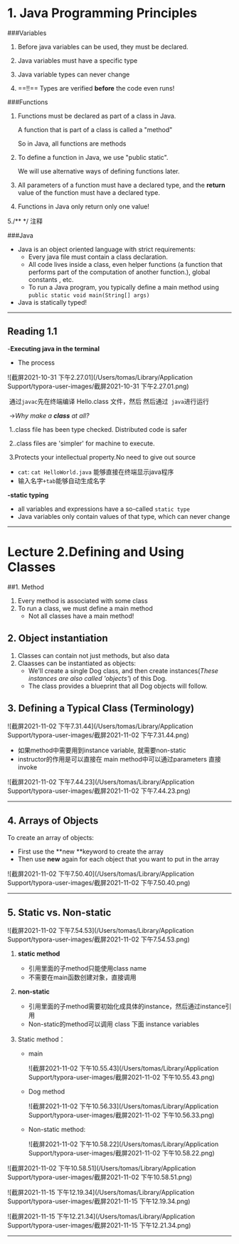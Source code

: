

# 1. Java Programming Principles

###Variables

1. Before java variables can be used, they must be declared.

2. Java variables must have a specific type
3. Java variable types can never change
4. ==!!== Types are verified **before** the code even runs!

###Functions

1. Functions must be declared as part of a class in Java.

   A function that is part of a class is called a "method"

   So in Java, all functions are methods

2. To define a function in Java, we use "public static".

   We will use alternative ways of defining functions later.

3. All parameters of a function must have a declared type, and the **return** value of the function must have a declared type.
4. Functions in Java only return only one value!

5./** */ 注释

###Java

* Java is an object oriented language with strict requirements:
  * Every java file must contain a class declaration.
  * All code lives inside a class, even helper functions (a function that performs part of the computation of another function.), global constants , etc.
  * To run a Java program, you typically define a main method using `public static void main(String[] args)`
* Java is statically typed!

***

## Reading 1.1

-**Executing java in the terminal**

* The process 

![截屏2021-10-31 下午2.27.01](/Users/tomas/Library/Application Support/typora-user-images/截屏2021-10-31 下午2.27.01.png)

​	通过`javac`先在终端编译 Hello.class 文件，然后 然后通过` java`进行运行

​	->*Why make a **class** at all?*

​		1..class file has been type checked. Distributed code is safer

​		2..class files are 'simpler' for machine to execute. 

​		3.Protects your intellectual property.No need to give out source

* `cat`: `cat HelloWorld.java` 能够直接在终端显示java程序
* 输入名字`+tab`能够自动生成名字

**-static typing**

* all variables and expressions have a so-called `static type`
* Java variables only contain values of that type, which can never change

***

# Lecture 2.Defining and Using Classes

##1. Method

1. Every method is associated with some class
2. To run a class, we must define a main method
   * Not all classes have a main method!

## 2. Object instantiation

1. Classes can contain not just methods, but also data
2. Claasses can be instantiated as objects:
   * We'll create a single Dog class, and then create instances(*These instances are also called 'objects'*) of this Dog.
   * The class provides a blueprint that all Dog objects will follow.

## 3. Defining a Typical Class (Terminology)

![截屏2021-11-02 下午7.31.44](/Users/tomas/Library/Application Support/typora-user-images/截屏2021-11-02 下午7.31.44.png)

* 如果method中需要用到instance variable, 就需要non-static
* instructor的作用是可以直接在 main method中可以通过parameters 直接invoke

![截屏2021-11-02 下午7.44.23](/Users/tomas/Library/Application Support/typora-user-images/截屏2021-11-02 下午7.44.23.png)

***

## 4. Arrays of Objects

To create an array of objects:

* First use the **new **keyword to create the array
* Then use **new** again for each object that you want to put in the array

![截屏2021-11-02 下午7.50.40](/Users/tomas/Library/Application Support/typora-user-images/截屏2021-11-02 下午7.50.40.png)

***

## 5. Static vs. Non-static

![截屏2021-11-02 下午7.54.53](/Users/tomas/Library/Application Support/typora-user-images/截屏2021-11-02 下午7.54.53.png)

1. **static method**

   * 引用里面的子method只能使用class name
   * 不需要在main函数创建对象，直接调用

2. **non-static**

   * 引用里面的子method需要初始化成具体的instance，然后通过instance引用
   * Non-static的method可以调用 class 下面 instance variables

3. Static method：

   * main 

     ![截屏2021-11-02 下午10.55.43](/Users/tomas/Library/Application Support/typora-user-images/截屏2021-11-02 下午10.55.43.png)

   * Dog method

     ![截屏2021-11-02 下午10.56.33](/Users/tomas/Library/Application Support/typora-user-images/截屏2021-11-02 下午10.56.33.png)

   * Non-static method:

     ![截屏2021-11-02 下午10.58.22](/Users/tomas/Library/Application Support/typora-user-images/截屏2021-11-02 下午10.58.22.png)

![截屏2021-11-02 下午10.58.51](/Users/tomas/Library/Application Support/typora-user-images/截屏2021-11-02 下午10.58.51.png)

![截屏2021-11-15 下午12.19.34](/Users/tomas/Library/Application Support/typora-user-images/截屏2021-11-15 下午12.19.34.png)

![截屏2021-11-15 下午12.21.34](/Users/tomas/Library/Application Support/typora-user-images/截屏2021-11-15 下午12.21.34.png)

***

 

